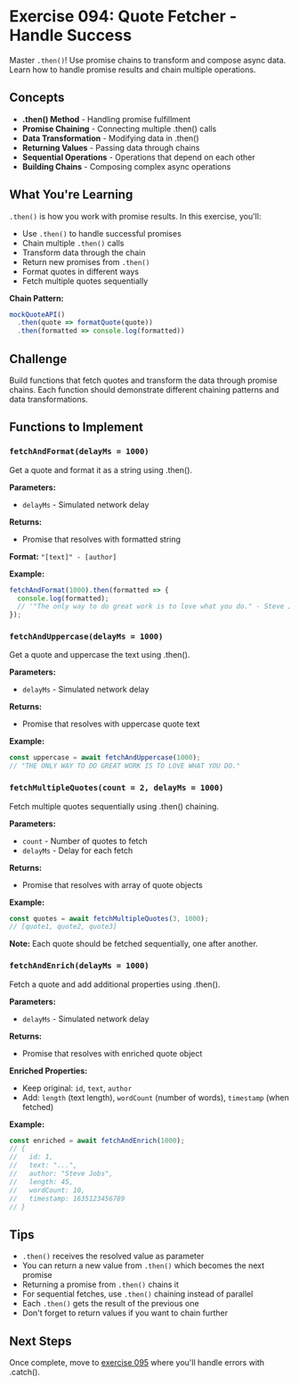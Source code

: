 # Exercise 094: Quote Fetcher - Handle Success

Master `.then()`! Use promise chains to transform and compose async data. Learn how to handle promise results and chain multiple operations.

## Concepts

- **.then() Method** - Handling promise fulfillment
- **Promise Chaining** - Connecting multiple .then() calls
- **Data Transformation** - Modifying data in .then()
- **Returning Values** - Passing data through chains
- **Sequential Operations** - Operations that depend on each other
- **Building Chains** - Composing complex async operations

## What You're Learning

`.then()` is how you work with promise results. In this exercise, you'll:
- Use `.then()` to handle successful promises
- Chain multiple `.then()` calls
- Transform data through the chain
- Return new promises from `.then()`
- Format quotes in different ways
- Fetch multiple quotes sequentially

**Chain Pattern:**
```javascript
mockQuoteAPI()
  .then(quote => formatQuote(quote))
  .then(formatted => console.log(formatted))
```

## Challenge

Build functions that fetch quotes and transform the data through promise chains. Each function should demonstrate different chaining patterns and data transformations.

## Functions to Implement

### `fetchAndFormat(delayMs = 1000)`
Get a quote and format it as a string using .then().

**Parameters:**
- `delayMs` - Simulated network delay

**Returns:**
- Promise that resolves with formatted string

**Format:** `"[text]" - [author]`

**Example:**
```javascript
fetchAndFormat(1000).then(formatted => {
  console.log(formatted);
  // '"The only way to do great work is to love what you do." - Steve Jobs'
});
```

### `fetchAndUppercase(delayMs = 1000)`
Get a quote and uppercase the text using .then().

**Parameters:**
- `delayMs` - Simulated network delay

**Returns:**
- Promise that resolves with uppercase quote text

**Example:**
```javascript
const uppercase = await fetchAndUppercase(1000);
// "THE ONLY WAY TO DO GREAT WORK IS TO LOVE WHAT YOU DO."
```

### `fetchMultipleQuotes(count = 2, delayMs = 1000)`
Fetch multiple quotes sequentially using .then() chaining.

**Parameters:**
- `count` - Number of quotes to fetch
- `delayMs` - Delay for each fetch

**Returns:**
- Promise that resolves with array of quote objects

**Example:**
```javascript
const quotes = await fetchMultipleQuotes(3, 1000);
// [quote1, quote2, quote3]
```

**Note:** Each quote should be fetched sequentially, one after another.

### `fetchAndEnrich(delayMs = 1000)`
Fetch a quote and add additional properties using .then().

**Parameters:**
- `delayMs` - Simulated network delay

**Returns:**
- Promise that resolves with enriched quote object

**Enriched Properties:**
- Keep original: `id`, `text`, `author`
- Add: `length` (text length), `wordCount` (number of words), `timestamp` (when fetched)

**Example:**
```javascript
const enriched = await fetchAndEnrich(1000);
// {
//   id: 1,
//   text: "...",
//   author: "Steve Jobs",
//   length: 45,
//   wordCount: 10,
//   timestamp: 1635123456789
// }
```

## Tips

- `.then()` receives the resolved value as parameter
- You can return a new value from `.then()` which becomes the next promise
- Returning a promise from `.then()` chains it
- For sequential fetches, use `.then()` chaining instead of parallel
- Each `.then()` gets the result of the previous one
- Don't forget to return values if you want to chain further

## Next Steps

Once complete, move to [exercise 095](../095-quote-catch) where you'll handle errors with .catch().
